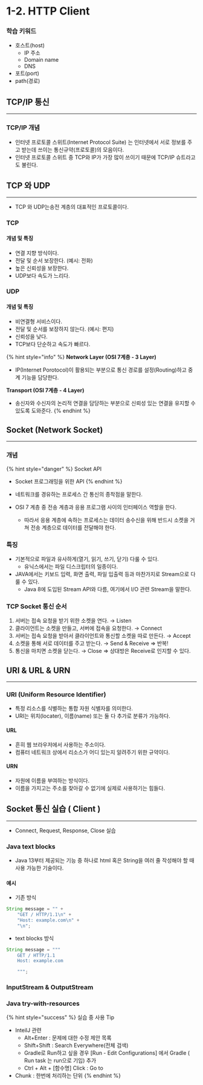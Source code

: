 # 1-2. HTTP Client

### 학습 키워드

* 호스트(host)
  * IP 주소
  * Domain name
  * DNS
* 포트(port)
* path(경로)

## TCP/IP 통신

***

### TCP/IP 개념

* 인터넷 프로토콜 스위트(Internet Protocol Suite) 는 인터넷에서 서로 정보를 주고 받는데 쓰이는 통신규약(프로토콜)의 모음이다.
* 인터넷 프로토콜 스위트 중 TCP와 IP가 가장 많이 쓰이기 때문에 TCP/IP 슈트라고도 불린다.

## TCP 와 UDP

***

* TCP 와 UDP는송전 계층의 대표적인 프로토콜이다.

### TCP&#x20;

#### 개념 및 특징

* 연결 지향 방식이다.
* 전달 및 순서 보장한다. (예시: 전화)
* 높은 신뢰성을 보장한다.
* UDP보다 속도가 느리다.

### UDP&#x20;

#### 개념 및 특징

* 비연결형 서비스이다.
* 전달 및 순서를 보장하지 않는다. (예시: 편지)
* 신뢰성을 낮다.
* TCP보다 단순하고 속도가 빠르다.

{% hint style="info" %}
**Network Layer (OSI 7계층 - 3 Layer)**

* IP(Internet Porotocol)이 활용되는 부분으로 통신 경로를 설정(Routing)하고 중계 기능을 담당한다.&#x20;

**Transport (OSI 7계층 - 4 Layer)**

* 송신자와 수신자의 논리적 연결을 담당하는 부분으로 신뢰성 있는 연결을 유지할 수 있도록 도와준다.
{% endhint %}

## Socket (Network Socket)

***

### 개념

{% hint style="danger" %}
Socket API

* Socket 프로그래밍을 위한 API
{% endhint %}

* 네트워크를 경유하는 프로세스 간 통신의 종착점을 말한다.
* OSI 7 계층 중 전송 계층과 응용 프로그램 사이의 인터페이스 역할을 한다.
  * 따라서 응용 계층에 속하는 프로세스는 데이터 송수신을 위해 반드시 소켓을 거쳐 전송 계층으로 데이터를 전달해야 한다.

### 특징

* 기본적으로 파일과 유사하게(열기, 읽기, 쓰기, 닫기) 다룰 수 있다.
  * 유닉스에서는 파일 디스크립터의 일종이다.
* JAVA에서는 키보드 입력, 화면 출력, 파일 입출력 등과 마찬가지로 Stream으로 다룰 수 있다.
  * Java 8에 도입된 Stream API와 다름, 여기에서 I/O 관련 Stream을 말한다.

### TCP Socket 통신 순서

1. 서버는 접속 요청을 받기 위한 소켓을 연다. → Listen
2. 클라이언트는 소켓을 만들고, 서버에 접속을 요청한다. → Connect
3. 서버는 접속 요청을 받아서 클라이언트와 통신할 소켓을 따로 만든다. → Accept
4. 소켓을 통해 서로 데이터를 주고 받는다. → Send & Receive ⇒ 반복!
5. 통신을 마치면 소켓을 닫는다. → Close ⇒ 상대방은 Receive로 인지할 수 있다.

## URI & URL & URN

***

### URI (Uniform Resource Identifier)

* 특정 리소스를 식별하는 통합 자원 식별자를 의미한다.
* URI는 위치(locater), 이름(name) 또는 둘 다 추가로 분류가 가능하다.

#### URL

* 흔히 웹 브라우저에서 사용하는 주소이다.
* 컴퓨터 네트워크 상에서 리소스가 어디 있는지 알려주기 위한 규약이다.

#### URN

* 자원에 이름을 부여하는 방식이다.
* 이름을 가지고는 주소를 찾아갈 수 없기에 실제로 사용하기는 힘들다.

## Socket 통신 실습 ( Client )

***

* Connect, Request, Response, Close 실습

### Java text blocks

* Java 13부터 제공되는 기능 중 하나로 html 혹은 String을 여러 줄 작성해야 할 때 사용 가능한 기술이다.

#### 예시

* 기존 방식

```java
String message = "" +
	"GET / HTTP/1.1\n" +
	"Host: example.com\n" +
	"\n";
```

* text blocks 방식

```java
String message = """
	GET / HTTP/1.1
	Host: example.com

	""";
```

### InputStream & OutputStream

### Java try-with-resources



{% hint style="success" %}
실습 중 사용 Tip

* InteilJ 관련
  * Alt+Enter : 문제에 대한 수정 제안 목록
  * Shift+Shift : Search Everywhere(전체 검색)
  * Gradle로 Run하고 싶을 경우 \[Run - Edit Configurations] 에서 Gradle ( Run task 는 run으로 기입) 추가
  * Ctrl + Alt + \[함수명] Click : Go to
* Chunk : 한번에 처리하는 단위
{% endhint %}

